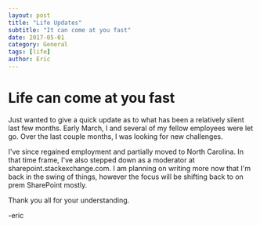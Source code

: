 ```yaml
---
layout: post
title: "Life Updates"
subtitle: "It can come at you fast"
date: 2017-05-01
category: General
tags: [life]
author: Eric
---
```


# Life can come at you fast
Just wanted to give a quick update as to what has been a relatively silent last few months. Early March, I and several of my fellow employees were let go. Over the last couple months, I was looking for new challenges.

I've since regained employment and partially moved to North Carolina. In that time frame, I've also stepped down as a moderator at sharepoint.stackexchange.com. I am planning on writing more now that I'm back in the swing of things, however the focus will be shifting back to on prem SharePoint mostly.

Thank you all for your understanding.

-eric
